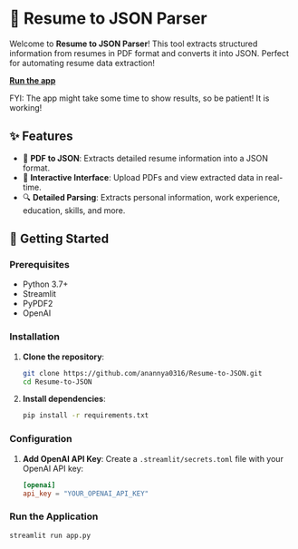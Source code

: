 # 📄 Resume to JSON Parser

Welcome to **Resume to JSON Parser**! This tool extracts structured information from resumes in PDF format and converts it into JSON. Perfect for automating resume data extraction!

**[Run the app](https://resume-to-json.streamlit.app/)**

FYI: The app might take some time to show results, so be patient! It is working!

## ✨ Features

- 📂 **PDF to JSON**: Extracts detailed resume information into a JSON format.
- 💬 **Interactive Interface**: Upload PDFs and view extracted data in real-time.
- 🔍 **Detailed Parsing**: Extracts personal information, work experience, education, skills, and more.

## 🚀 Getting Started

### Prerequisites

- Python 3.7+
- Streamlit
- PyPDF2
- OpenAI

### Installation

1. **Clone the repository**:
    ```sh
    git clone https://github.com/anannya0316/Resume-to-JSON.git
    cd Resume-to-JSON
    ```

2. **Install dependencies**:
    ```sh
    pip install -r requirements.txt
    ```

### Configuration

1. **Add OpenAI API Key**:
    Create a `.streamlit/secrets.toml` file with your OpenAI API key:
    ```toml
    [openai]
    api_key = "YOUR_OPENAI_API_KEY"
    ```

### Run the Application

```sh
streamlit run app.py
